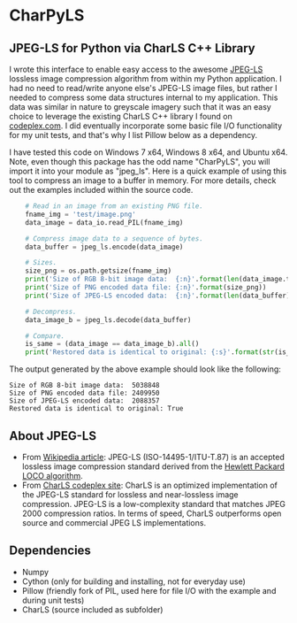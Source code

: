 
# CharPyLS

## JPEG-LS for Python via CharLS C++ Library


I wrote this interface to enable easy access to the awesome [JPEG-LS](http://en.wikipedia.org/wiki/Lossless_JPEG) lossless image compression algorithm from within my Python application.  I had no need to read/write anyone else's JPEG-LS image files, but rather I needed to compress some data structures internal to my application.  This data was similar in nature to greyscale imagery such that it was an easy choice to leverage the existing CharLS C++ library I found on [codeplex.com](http://www.codeplex.com).  I did eventually incorporate some basic file I/O functionality for my unit tests, and that's why I list Pillow below as a dependency.

I have tested this code on Windows 7 x64, Windows 8 x64, and Ubuntu x64.  Note, even though this package has the odd name "CharPyLS", you will import it into your module as "jpeg_ls".  Here is a quick example of using this tool to compress an image to a buffer in memory.  For more details, check out the examples included within the source code.

~~~~python
    # Read in an image from an existing PNG file.
    fname_img = 'test/image.png'
    data_image = data_io.read_PIL(fname_img)

    # Compress image data to a sequence of bytes.
    data_buffer = jpeg_ls.encode(data_image)

    # Sizes.
    size_png = os.path.getsize(fname_img)
    print('Size of RGB 8-bit image data:  {:n}'.format(len(data_image.tostring())))
    print('Size of PNG encoded data file: {:n}'.format(size_png))
    print('Size of JPEG-LS encoded data:  {:n}'.format(len(data_buffer)))

    # Decompress.
    data_image_b = jpeg_ls.decode(data_buffer)

    # Compare.
    is_same = (data_image == data_image_b).all()
    print('Restored data is identical to original: {:s}'.format(str(is_same)))
~~~~

The output generated by the above example should look like the following:

    Size of RGB 8-bit image data:  5038848
    Size of PNG encoded data file: 2409950
    Size of JPEG-LS encoded data:  2088357
    Restored data is identical to original: True

## About JPEG-LS

  - From [Wikipedia article](http://en.wikipedia.org/wiki/Lossless_JPEG): JPEG-LS (ISO-14495-1/ITU-T.87) is an accepted lossless image compression standard derived from the [Hewlett Packard LOCO algorithm](http://www.hpl.hp.com/loco).
  - From [CharLS codeplex site](http://charls.codeplex.com): CharLS is an optimized implementation of the JPEG-LS standard for lossless and near-lossless image compression. JPEG-LS is a low-complexity standard that matches JPEG 2000 compression ratios. In terms of speed, CharLS outperforms open source and commercial JPEG LS implementations.

## Dependencies

- Numpy
- Cython (only for building and installing, not for everyday use)
- Pillow (friendly fork of PIL, used here for file I/O with the example and during unit tests)
- CharLS (source included as subfolder)
